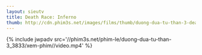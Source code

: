```yaml
---
layout: sieutv
title: Death Race: Inferno
thumb: http://cdn.phim3s.net/images/films/thumb/duong-dua-tu-than-3-death-race-inferno-2013.jpg
---
```

{% include jwpadv src='//phim3s.net/phim-le/duong-dua-tu-than-3_3833/xem-phim//video.mp4' %}